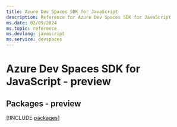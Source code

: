 ```yaml
---
title: Azure Dev Spaces SDK for JavaScript
description: Reference for Azure Dev Spaces SDK for JavaScript
ms.date: 02/09/2024
ms.topic: reference
ms.devlang: javascript
ms.service: devspaces
---
```

# Azure Dev Spaces SDK for JavaScript - preview
## Packages - preview
[!INCLUDE [packages](dev-spaces-index.md)]